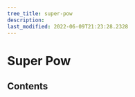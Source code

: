 ```yaml
---
tree_title: super-pow
description: 
last_modified: 2022-06-09T21:23:28.2328
---
```


# Super Pow

## Contents
